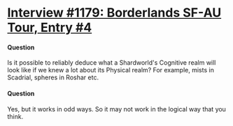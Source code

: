 # [Interview #1179: Borderlands SF-AU Tour, Entry #4](https://www.theoryland.com/intvmain.php?i=1179#4)

#### Question

Is it possible to reliably deduce what a Shardworld's Cognitive realm will look like if we knew a lot about its Physical realm? For example, mists in Scadrial, spheres in Roshar etc.

#### Question

Yes, but it works in odd ways. So it may not work in the logical way that you think.

